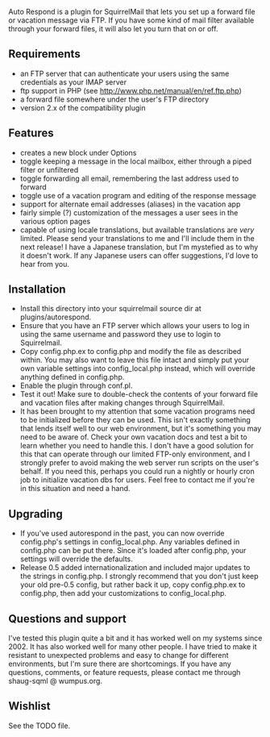 Auto Respond is a plugin for SquirrelMail that lets you set up a forward
file or vacation message via FTP.  If you have some kind of mail filter
available through your forward files, it will also let you turn that on
or off.


## Requirements

- an FTP server that can authenticate your users using the same
  credentials as your IMAP server
- ftp support in PHP (see http://www.php.net/manual/en/ref.ftp.php)
- a forward file somewhere under the user's FTP directory
- version 2.x of the compatibility plugin


## Features

- creates a new block under Options
- toggle keeping a message in the local mailbox, either through a piped
  filter or unfiltered
- toggle forwarding all email, remembering the last address used to forward
- toggle use of a vacation program and editing of the response message
- support for alternate email addresses (aliases) in the vacation app
- fairly simple (?) customization of the messages a user sees in the
  various option pages
- capable of using locale translations, but available translations are
  *very* limited.  Please send your translations to me and I'll include
  them in the next release!  I have a Japanese translation, but I'm
  mystefied as to why it doesn't work.  If any Japanese users can offer
  suggestions, I'd love to hear from you.


## Installation

- Install this directory into your squirrelmail source dir at
  plugins/autorespond.
- Ensure that you have an FTP server which allows your users to log in
  using the same username and password they use to login to Squirrelmail.
- Copy config.php.ex to config.php and modify the file as described within.
  You may also want to leave this file intact and simply put your own
  variable settings into config_local.php instead, which will override
  anything defined in config.php.
- Enable the plugin through conf.pl.
- Test it out!  Make sure to double-check the contents of your forward file
  and vacation files after making changes through SquirrelMail.
- It has been brought to my attention that some vacation programs need
  to be initialized before they can be used.  This isn't exactly something
  that lends itself well to our web environment, but it's something you
  may need to be aware of.  Check your own vacation docs and test a bit
  to learn whether you need to handle this.  I don't have a good solution
  for this that can operate through our limited FTP-only environment,
  and I strongly prefer to avoid making the web server run scripts on
  the user's behalf.  If you need this, perhaps you could run a nightly
  or hourly cron job to initialize vacation dbs for users.  Feel free to
  contact me if you're in this situation and need a hand.


## Upgrading

- If you've used autorespond in the past, you can now override config.php's
  settings in config_local.php.  Any variables defined in config.php
  can be put there.  Since it's loaded after config.php, your settings
  will override the defaults.
- Release 0.5 added internationalization and included major updates to
  the strings in config.php.  I strongly recommend that you don't just
  keep your old pre-0.5 config, but rather back it up, copy config.php.ex
  to config.php, then add your customizations to config_local.php.


## Questions and support

I've tested this plugin quite a bit and it has worked well on my systems
since 2002.  It has also worked well for many other people.  I have tried
to make it resistant to unexpected problems and easy to change for
different environments, but I'm sure there are shortcomings.  If you have
any questions, comments, or feature requests, please contact me through
shaug-sqml @ wumpus.org.


## Wishlist

See the TODO file.
